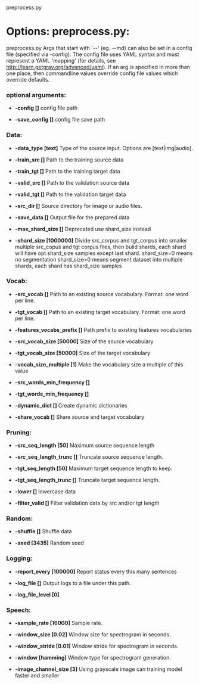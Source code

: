 <!--- This file was automatically generated. Do not modify it manually but use the docs/options/generate.sh script instead. -->

preprocess.py
# Options: preprocess.py:
preprocess.py Args that start with '--' (eg. --md) can also be set in a config
file (specified via -config). The config file uses YAML syntax and must
represent a YAML 'mapping' (for details, see
http://learn.getgrav.org/advanced/yaml). If an arg is specified in more than
one place, then commandline values override config file values which override
defaults.

### **optional arguments**:
* **-config []** 
config file path

* **-save_config []** 
config file save path

### **Data**:
* **-data_type [text]** 
Type of the source input. Options are [text|img|audio].

* **-train_src []** 
Path to the training source data

* **-train_tgt []** 
Path to the training target data

* **-valid_src []** 
Path to the validation source data

* **-valid_tgt []** 
Path to the validation target data

* **-src_dir []** 
Source directory for image or audio files.

* **-save_data []** 
Output file for the prepared data

* **-max_shard_size []** 
Deprecated use shard_size instead

* **-shard_size [1000000]** 
Divide src_corpus and tgt_corpus into smaller multiple src_copus and tgt corpus
files, then build shards, each shard will have opt.shard_size samples except
last shard. shard_size=0 means no segmentation shard_size>0 means segment
dataset into multiple shards, each shard has shard_size samples

### **Vocab**:
* **-src_vocab []** 
Path to an existing source vocabulary. Format: one word per line.

* **-tgt_vocab []** 
Path to an existing target vocabulary. Format: one word per line.

* **-features_vocabs_prefix []** 
Path prefix to existing features vocabularies

* **-src_vocab_size [50000]** 
Size of the source vocabulary

* **-tgt_vocab_size [50000]** 
Size of the target vocabulary

* **-vocab_size_multiple [1]** 
Make the vocabulary size a multiple of this value

* **-src_words_min_frequency []** 

* **-tgt_words_min_frequency []** 

* **-dynamic_dict []** 
Create dynamic dictionaries

* **-share_vocab []** 
Share source and target vocabulary

### **Pruning**:
* **-src_seq_length [50]** 
Maximum source sequence length

* **-src_seq_length_trunc []** 
Truncate source sequence length.

* **-tgt_seq_length [50]** 
Maximum target sequence length to keep.

* **-tgt_seq_length_trunc []** 
Truncate target sequence length.

* **-lower []** 
lowercase data

* **-filter_valid []** 
Filter validation data by src and/or tgt length

### **Random**:
* **-shuffle []** 
Shuffle data

* **-seed [3435]** 
Random seed

### **Logging**:
* **-report_every [100000]** 
Report status every this many sentences

* **-log_file []** 
Output logs to a file under this path.

* **-log_file_level [0]** 

### **Speech**:
* **-sample_rate [16000]** 
Sample rate.

* **-window_size [0.02]** 
Window size for spectrogram in seconds.

* **-window_stride [0.01]** 
Window stride for spectrogram in seconds.

* **-window [hamming]** 
Window type for spectrogram generation.

* **-image_channel_size [3]** 
Using grayscale image can training model faster and smaller
